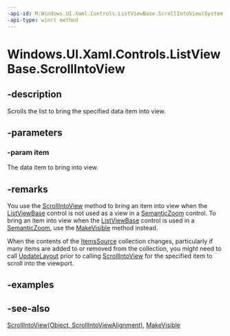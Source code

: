 ```yaml
---
-api-id: M:Windows.UI.Xaml.Controls.ListViewBase.ScrollIntoView(System.Object)
-api-type: winrt method
---
```


<!-- Method syntax
public void ScrollIntoView(System.Object item)
-->

# Windows.UI.Xaml.Controls.ListViewBase.ScrollIntoView

## -description
Scrolls the list to bring the specified data item into view.

## -parameters
### -param item
The data item to bring into view.

## -remarks
You use the [ScrollIntoView](listviewbase_scrollintoview_2024050476.md) method to bring an item into view when the [ListViewBase](listviewbase.md) control is not used as a view in a [SemanticZoom](semanticzoom.md) control. To bring an item into view when the [ListViewBase](listviewbase.md) control is used in a [SemanticZoom](semanticzoom.md), use the [MakeVisible](listviewbase_makevisible_1148837317.md) method instead.

When the contents of the [ItemsSource](itemscontrol_itemssource.md) collection changes, particularly if many items are added to or removed from the collection, you might need to call [UpdateLayout](../windows.ui.xaml/uielement_updatelayout_1243658106.md) prior to calling [ScrollIntoView](listviewbase_scrollintoview_2024050476.md) for the specified item to scroll into the viewport.

## -examples

## -see-also
[ScrollIntoView(Object, ScrollIntoViewAlignment)](listviewbase_scrollintoview_2024050476.md), [MakeVisible](listviewbase_makevisible.md)